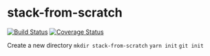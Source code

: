 # stack-from-scratch

[![Build Status](https://img.shields.io/travis/Baz-Co/stack-from-scratch.svg?style=flat-square)](https://travis-ci.org/Baz-Co/stack-from-scratch)
[![Coverage Status](https://img.shields.io/coveralls/Baz-Co/stack-from-scratch.svg?style=flat-square)](https://coveralls.io/github/Baz-Co/stack-from-scratch?branch=master)

Create a new directory
`mkdir stack-from-scratch`
`yarn init`
`git init`

